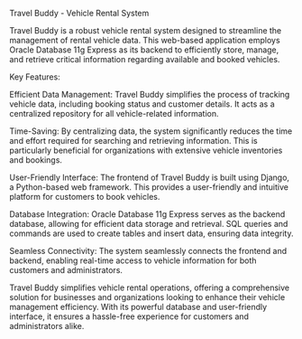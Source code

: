 Travel Buddy - Vehicle Rental System

Travel Buddy is a robust vehicle rental system designed to streamline the management of rental vehicle data. This web-based application employs Oracle Database 11g Express as its backend to efficiently store, manage, and retrieve critical information regarding available and booked vehicles.

Key Features:

Efficient Data Management: Travel Buddy simplifies the process of tracking vehicle data, including booking status and customer details. It acts as a centralized repository for all vehicle-related information.

Time-Saving: By centralizing data, the system significantly reduces the time and effort required for searching and retrieving information. This is particularly beneficial for organizations with extensive vehicle inventories and bookings.

User-Friendly Interface: The frontend of Travel Buddy is built using Django, a Python-based web framework. This provides a user-friendly and intuitive platform for customers to book vehicles.

Database Integration: Oracle Database 11g Express serves as the backend database, allowing for efficient data storage and retrieval. SQL queries and commands are used to create tables and insert data, ensuring data integrity.

Seamless Connectivity: The system seamlessly connects the frontend and backend, enabling real-time access to vehicle information for both customers and administrators.

Travel Buddy simplifies vehicle rental operations, offering a comprehensive solution for businesses and organizations looking to enhance their vehicle management efficiency. With its powerful database and user-friendly interface, it ensures a hassle-free experience for customers and administrators alike.
